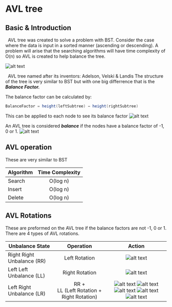 # AVL tree
## Basic & Introduction
&nbsp;&nbsp;AVL tree was created to solve a problem with BST. Consider the case where the data is input in a sorted manner (ascending or descending). A problem will arise that the searching algorithms will have time complexity of O(n) so AVL is created to help balance the tree.

![alt text](https://www.tutorialspoint.com/data_structures_algorithms/images/unbalanced_bst.jpg)

&nbsp;&nbsp;AVL tree named after its inventors: Adelson, Velski & Landis
The structure of the tree is very similar to BST but with one big differrence that is the **_Balance Factor._**

The balance factor can be calculated by:
```java
BalanceFactor = height(leftSubtree) − height(rightSubtree)
```
This can be applied to each node to see its balance factor
![alt text](https://www.tutorialspoint.com/data_structures_algorithms/images/unbalanced_avl_trees.jpg)

An AVL tree is considered **_balance_** if the nodes have a balance factor of -1, 0 or 1.
![alt text](https://static.javatpoint.com/ds/images/avl-tree.png)
## AVL operation
These are very similar to BST

| Algorithm        | Time Complexity |
| ------------- |:-------------:| 
| Search    | O(log n) | 
| Insert    | O(log n) |     
| Delete    | O(log n) |      

## AVL Rotations
These are preformed on the AVL tree if the balance factors are not -1, 0 or 1.
There are 4 types of AVL rotations.

| Unbalance State      | Operation | Action|
| ------------- |:-------------:|:-------------:| 
| Right Right Unbalance (RR)| Left Rotation|![alt text](https://static.javatpoint.com/ds/images/avl-tree.jpg)|
| Left Left Unbalance (LL)| Right Rotation|![alt text](https://static.javatpoint.com/ds/images/avl-tree2.jpg)|
| Left Right Unbalance (LR)| RR + <br>LL (Left Rotation + Right Rotation)|![alt text](https://static.javatpoint.com/ds/images/avl-tree3.jpg) ![alt text](https://static.javatpoint.com/ds/images/avl-tree4.jpg) ![alt text](https://static.javatpoint.com/ds/images/avl-tree5.jpg) ![alt text](https://static.javatpoint.com/ds/images/avl-tree6.jpg) ![alt text](https://static.javatpoint.com/ds/images/avl-tree7.jpg)|